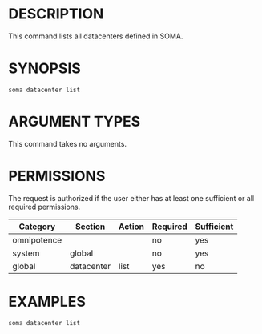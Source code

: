 # DESCRIPTION

This command lists all datacenters defined in SOMA.

# SYNOPSIS

```
soma datacenter list
```

# ARGUMENT TYPES

This command takes no arguments.

# PERMISSIONS

The request is authorized if the user either has at least one
sufficient or all required permissions.

Category | Section | Action | Required | Sufficient
 ------- | ------- | ------ | -------- | ----------
omnipotence | | | no | yes
system | global | | no | yes
global | datacenter | list | yes | no

# EXAMPLES

```
soma datacenter list
```
